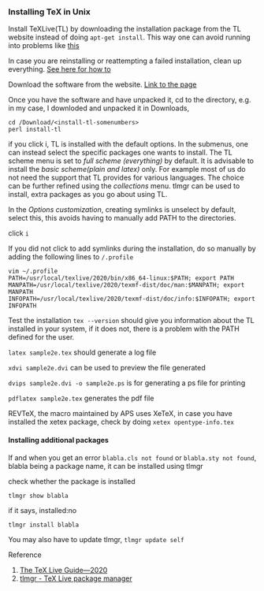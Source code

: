 ### Installing TeX in Unix
Install TeXLive(TL) by downloading the installation package from the TL website instead of doing `apt-get install`. This way one can avoid running into problems like [this](https://github.com/termux/termux-packages/issues/5167)


In case you are reinstalling or reattempting a failed installation, clean up everything. [See here for how to](https://tex.stackexchange.com/a/95502)


Download the software from the website. [Link to the page](https://www.tug.org/texlive/acquire-netinstall.html)


Once you have the software and have unpacked it, cd to the directory, e.g. in my case, I downloded and unpacked it in Downloads, 


```
cd /Download/<install-tl-somenumbers>
perl install-tl
```

if you click i, TL is installed with the default options. In the submenus, one can instead select the specific packages one wants to install. The TL scheme menu is set to *full scheme (everything)* by default. It is advisable to install the *basic scheme(plain and latex)* only. For example most of us do not need the support that TL provides for various languages. The choice can be further refined using the *collections* menu. tlmgr can be used to install, extra packages as you go about using TL.


In the *Options customization*, creating symlinks is unselect by default, select this, this avoids having to manually add PATH to the directories.


click `i`


If you did not click to add symlinks during the installation, do so manually by adding the following lines to `/.profile`


```
vim ~/.profile
PATH=/usr/local/texlive/2020/bin/x86_64-linux:$PATH; export PATH
MANPATH=/usr/local/texlive/2020/texmf-dist/doc/man:$MANPATH; export MANPATH
INFOPATH=/usr/local/texlive/2020/texmf-dist/doc/info:$INFOPATH; export INFOPATH
```

Test the installation
`tex --version` should give you information about the TL installed in your system, if it does not, there is a problem with the PATH defined for the user.


`latex sample2e.tex` should generate a log file

`xdvi sample2e.dvi` can be used to preview the file generated

`dvips sample2e.dvi -o sample2e.ps` is for generating a ps file for printing

`pdflatex sample2e.tex` generates the pdf file


REVTeX, the macro maintained by APS uses XeTeX, in case you have installed the xetex package, check by doing
`xetex opentype-info.tex`


#### Installing additional packages ####
If and when you get an error `blabla.cls not found` or `blabla.sty not found`, blabla being a package name, it can be installed using tlmgr


check whether the package is installed

`tlmgr show blabla`

if it says, installed:no

`tlmgr install blabla`

You may also have to update tlmgr, `tlmgr update self`


Reference
1. [The TeX Live Guide—2020](https://www.tug.org/texlive/doc/texlive-en/texlive-en.html#x1-380003.5)
2. [tlmgr - TeX Live package manager](https://tug.org/texlive/tlmgr.html)
